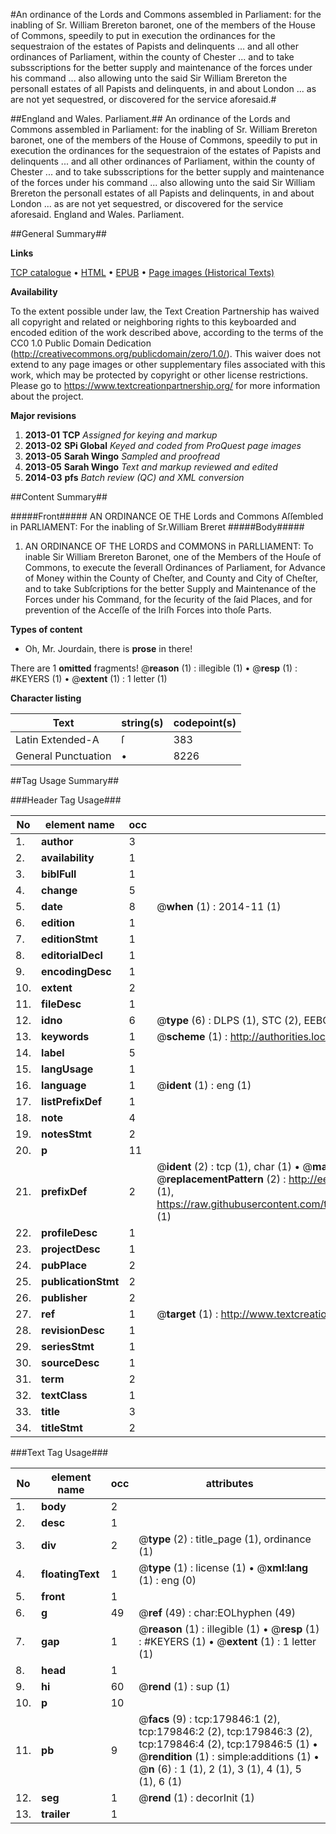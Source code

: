 #An ordinance of the Lords and Commons assembled in Parliament: for the inabling of Sr. William Brereton baronet, one of the members of the House of Commons, speedily to put in execution the ordinances for the sequestraion of the estates of Papists and delinquents ... and all other ordinances of Parliament, within the county of Chester ... and to take subsscriptions for the better supply and maintenance of the forces under his command ... also allowing unto the said Sir William Brereton the personall estates of all Papists and delinquents, in and about London ... as are not yet sequestred, or discovered for the service aforesaid.#

##England and Wales. Parliament.##
An ordinance of the Lords and Commons assembled in Parliament: for the inabling of Sr. William Brereton baronet, one of the members of the House of Commons, speedily to put in execution the ordinances for the sequestraion of the estates of Papists and delinquents ... and all other ordinances of Parliament, within the county of Chester ... and to take subsscriptions for the better supply and maintenance of the forces under his command ... also allowing unto the said Sir William Brereton the personall estates of all Papists and delinquents, in and about London ... as are not yet sequestred, or discovered for the service aforesaid.
England and Wales. Parliament.

##General Summary##

**Links**

[TCP catalogue](http://www.ota.ox.ac.uk/tcp/)  • 
[HTML](http://tei.it.ox.ac.uk/tcp/Texts-HTML/free/B03/B03022.html)  • 
[EPUB](http://tei.it.ox.ac.uk/tcp/Texts-EPUB/free/B03/B03022.epub) • 
[Page images (Historical Texts)](https://historicaltexts.jisc.ac.uk/eebo-53299077e)

**Availability**

To the extent possible under law, the Text Creation Partnership has waived all copyright and related or neighboring rights to this keyboarded and encoded edition of the work described above, according to the terms of the CC0 1.0 Public Domain Dedication (http://creativecommons.org/publicdomain/zero/1.0/). This waiver does not extend to any page images or other supplementary files associated with this work, which may be protected by copyright or other license restrictions. Please go to https://www.textcreationpartnership.org/ for more information about the project.

**Major revisions**

1. __2013-01__ __TCP__ *Assigned for keying and markup*
1. __2013-02__ __SPi Global__ *Keyed and coded from ProQuest page images*
1. __2013-05__ __Sarah Wingo__ *Sampled and proofread*
1. __2013-05__ __Sarah Wingo__ *Text and markup reviewed and edited*
1. __2014-03__ __pfs__ *Batch review (QC) and XML conversion*

##Content Summary##

#####Front#####
AN ORDINANCE OE THE Lords and Commons Aſſembled in PARLIAMENT: For the inabling of Sr.William Breret
#####Body#####

1. AN ORDINANCE OF THE LORDS and COMMONS in PARLLIAMENT: To inable Sir William Brereton Baronet, one of the Members of the Houſe of Commons, to execute the ſeverall Ordinances of Parliament, for Advance of Money within the County of Cheſter, and County and City of Cheſter, and to take Subſcriptions for the better Supply and Maintenance of the Forces under his Command, for the ſecurity of the ſaid Places, and for prevention of the Acceſſe of the Iriſh Forces into thoſe Parts.

**Types of content**

  * Oh, Mr. Jourdain, there is **prose** in there!

There are 1 **omitted** fragments! 
 @__reason__ (1) : illegible (1)  •  @__resp__ (1) : #KEYERS (1)  •  @__extent__ (1) : 1 letter (1)

**Character listing**


|Text|string(s)|codepoint(s)|
|---|---|---|
|Latin Extended-A|ſ|383|
|General Punctuation|•|8226|

##Tag Usage Summary##

###Header Tag Usage###

|No|element name|occ|attributes|
|---|---|---|---|
|1.|__author__|3||
|2.|__availability__|1||
|3.|__biblFull__|1||
|4.|__change__|5||
|5.|__date__|8| @__when__ (1) : 2014-11 (1)|
|6.|__edition__|1||
|7.|__editionStmt__|1||
|8.|__editorialDecl__|1||
|9.|__encodingDesc__|1||
|10.|__extent__|2||
|11.|__fileDesc__|1||
|12.|__idno__|6| @__type__ (6) : DLPS (1), STC (2), EEBO-CITATION (1), OCLC (1), VID (1)|
|13.|__keywords__|1| @__scheme__ (1) : http://authorities.loc.gov/ (1)|
|14.|__label__|5||
|15.|__langUsage__|1||
|16.|__language__|1| @__ident__ (1) : eng (1)|
|17.|__listPrefixDef__|1||
|18.|__note__|4||
|19.|__notesStmt__|2||
|20.|__p__|11||
|21.|__prefixDef__|2| @__ident__ (2) : tcp (1), char (1)  •  @__matchPattern__ (2) : ([0-9\-]+):([0-9IVX]+) (1), (.+) (1)  •  @__replacementPattern__ (2) : http://eebo.chadwyck.com/downloadtiff?vid=$1&page=$2 (1), https://raw.githubusercontent.com/textcreationpartnership/Texts/master/tcpchars.xml#$1 (1)|
|22.|__profileDesc__|1||
|23.|__projectDesc__|1||
|24.|__pubPlace__|2||
|25.|__publicationStmt__|2||
|26.|__publisher__|2||
|27.|__ref__|1| @__target__ (1) : http://www.textcreationpartnership.org/docs/. (1)|
|28.|__revisionDesc__|1||
|29.|__seriesStmt__|1||
|30.|__sourceDesc__|1||
|31.|__term__|2||
|32.|__textClass__|1||
|33.|__title__|3||
|34.|__titleStmt__|2||


###Text Tag Usage###

|No|element name|occ|attributes|
|---|---|---|---|
|1.|__body__|2||
|2.|__desc__|1||
|3.|__div__|2| @__type__ (2) : title_page (1), ordinance (1)|
|4.|__floatingText__|1| @__type__ (1) : license (1)  •  @__xml:lang__ (1) : eng (0)|
|5.|__front__|1||
|6.|__g__|49| @__ref__ (49) : char:EOLhyphen (49)|
|7.|__gap__|1| @__reason__ (1) : illegible (1)  •  @__resp__ (1) : #KEYERS (1)  •  @__extent__ (1) : 1 letter (1)|
|8.|__head__|1||
|9.|__hi__|60| @__rend__ (1) : sup (1)|
|10.|__p__|10||
|11.|__pb__|9| @__facs__ (9) : tcp:179846:1 (2), tcp:179846:2 (2), tcp:179846:3 (2), tcp:179846:4 (2), tcp:179846:5 (1)  •  @__rendition__ (1) : simple:additions (1)  •  @__n__ (6) : 1 (1), 2 (1), 3 (1), 4 (1), 5 (1), 6 (1)|
|12.|__seg__|1| @__rend__ (1) : decorInit (1)|
|13.|__trailer__|1||
